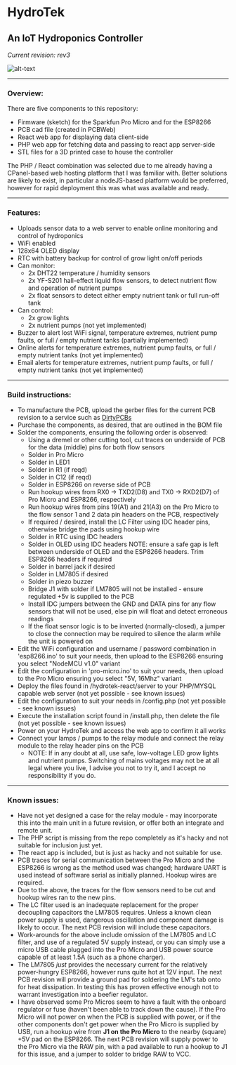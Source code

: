 # HydroTek
## An IoT Hydroponics Controller

*Current revision: rev3*

![alt-text](https://i.imgur.com/i79Ttwah.jpg "Image")

---

### Overview:

There are five components to this repository:
* Firmware (sketch) for the Sparkfun Pro Micro and for the ESP8266
* PCB cad file (created in PCBWeb)
* React web app for displaying data client-side
* PHP web app for fetching data and passing to react app server-side
* STL files for a 3D printed case to house the controller

The PHP / React combination was selected due to me already having a CPanel-based web hosting platform that I was familiar with. Better solutions are likely to exist, in particular a nodeJS-based platform would be preferred, however for rapid deployment this was what was available and ready.

---

### Features:

* Uploads sensor data to a web server to enable online monitoring and control of hydroponics
* WiFi enabled
* 128x64 OLED display
* RTC with battery backup for control of grow light on/off periods
* Can monitor:
  * 2x DHT22 temperature / humidity sensors
  * 2x YF-S201 hall-effect liquid flow sensors, to detect nutrient flow and operation of nutrient pumps
  * 2x float sensors to detect either empty nutrient tank or full run-off tank
* Can control:
  * 2x grow lights
  * 2x nutrient pumps (not yet implemented)
* Buzzer to alert lost WiFi signal, temperature extremes, nutrient pump faults, or full / empty nutrient tanks (partially implemented)
* Online alerts for temperature extremes, nutrient pump faults, or full / empty nutrient tanks (not yet implemented)
* Email alerts for temperature extremes, nutrient pump faults, or full / empty nutrient tanks (not yet implemented)

---

### Build instructions:

* To manufacture the PCB, upload the gerber files for the current PCB revision to a service such as [DirtyPCBs](http://dirtypcbs.com/store/pcbs)
* Purchase the components, as desired, that are outlined in the BOM file
* Solder the components, ensuring the following order is observed:
  * Using a dremel or other cutting tool, cut traces on underside of PCB for the data (middle) pins for both flow sensors
  * Solder in Pro Micro
  * Solder in LED1
  * Solder in R1 (if reqd)
  * Solder in C12 (if reqd)
  * Solder in ESP8266 on reverse side of PCB
  * Run hookup wires from RX0 -> TXD2(D8) and TX0 -> RXD2(D7) of Pro Micro and ESP8266, respectively
  * Run hookup wires from pins 19(A1) and 21(A3) on the Pro Micro to the flow sensor 1 and 2 data pin headers on the PCB, respectively
  * If required / desired, install the LC Filter using IDC header pins, otherwise bridge the pads using hookup wire
  * Solder in RTC using IDC headers
  * Solder in OLED using IDC headers NOTE: ensure a safe gap is left between underside of OLED and the ESP8266 headers. Trim ESP8266 headers if required
  * Solder in barrel jack if desired
  * Solder in LM7805 if desired
  * Solder in piezo buzzer
  * Bridge J1 with solder if LM7805 will not be installed - ensure regulated +5v is supplied to the PCB
  * Install IDC jumpers between the GND and DATA pins for any flow sensors that will not be used, else pin will float and detect erroneous readings
  * If the float sensor logic is to be inverted (normally-closed), a jumper to close the connection may be required to silence the alarm while the unit is powered on  
* Edit the WiFi configuration and username / password combination in 'esp8266.ino' to suit your needs, then upload to the ESP8266 ensuring you select "NodeMCU v1.0" variant
* Edit the configuration in 'pro-micro.ino' to suit your needs, then upload to the Pro Micro ensuring you select "5V, 16Mhz" variant
* Deploy the files found in /hydrotek-react/server to your PHP/MYSQL capable web server (not yet possible - see known issues)
* Edit the configuration to suit your needs in /config.php (not yet possible - see known issues)
* Execute the installation script found in /install.php, then delete the file (not yet possible - see known issues)
* Power on your HydroTek and access the web app to confirm it all works
* Connect your lamps / pumps to the relay module and connect the relay module to the relay header pins on the PCB
  * NOTE: If in any doubt at all, use safe, low-voltage LED grow lights and nutrient pumps. Switching of mains voltages may not be at all legal where you live, I advise you not to try it, and I accept no responsibility if you do.

---

### Known issues:

* Have not yet designed a case for the relay module - may incorporate this into the main unit in a future revision, or offer both an integrate and remote unit.
* The PHP script is missing from the repo completely as it's hacky and not suitable for inclusion just yet.
* The react app is included, but is just as hacky and not suitable for use.
* PCB traces for serial communication between the Pro Micro and the ESP8266 is wrong as the method used was changed; hardware UART is used instead of software serial as initially planned. Hookup wires are required.
* Due to the above, the traces for the flow sensors need to be cut and hookup wires ran to the new pins.
* The LC filter used is an inadequate replacement for the proper decoupling capacitors the LM7805 requires. Unless a known clean power supply is used, dangerous oscillation and component damage is likely to occur. The next PCB revision will include these capacitors.
* Work-arounds for the above include omission of the LM7805 and LC filter, and use of a regulated 5V supply instead, or you can simply use a micro USB cable plugged into the Pro Micro and USB power source capable of at least 1.5A (such as a phone charger).
* The LM7805 *just* provides the necessary current for the relatively power-hungry ESP8266, however runs quite hot at 12V input. The next PCB revision will provide a ground pad for soldering the LM's tab onto for heat dissipation. In testing this has proven effective enough not to warrant investigation into a beefier regulator.
* I have observed some Pro Micros seem to have a fault with the onboard regulator or fuse (haven't been able to track down the cause). If the Pro Micro will not power on when the PCB is supplied with power, or if the other components don't get power when the Pro Micro is supplied by USB, run a hookup wire from **J1 on the Pro Micro** to the nearby (square) +5V pad on the ESP8266. The next PCB revision will supply power to the Pro Micro via the RAW pin, with a pad available to run a hookup to J1 for this issue, and a jumper to solder to bridge RAW to VCC.

